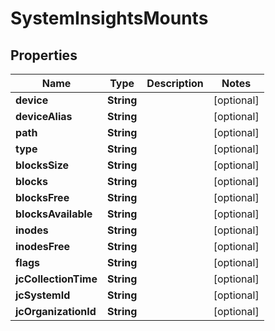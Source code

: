 
# SystemInsightsMounts

## Properties
Name | Type | Description | Notes
------------ | ------------- | ------------- | -------------
**device** | **String** |  |  [optional]
**deviceAlias** | **String** |  |  [optional]
**path** | **String** |  |  [optional]
**type** | **String** |  |  [optional]
**blocksSize** | **String** |  |  [optional]
**blocks** | **String** |  |  [optional]
**blocksFree** | **String** |  |  [optional]
**blocksAvailable** | **String** |  |  [optional]
**inodes** | **String** |  |  [optional]
**inodesFree** | **String** |  |  [optional]
**flags** | **String** |  |  [optional]
**jcCollectionTime** | **String** |  |  [optional]
**jcSystemId** | **String** |  |  [optional]
**jcOrganizationId** | **String** |  |  [optional]



